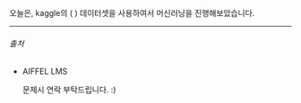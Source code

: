 오늘은, kaggle의 (  ) 데이터셋을 사용하여서 머신러닝을 진행해보았습니다.















------

###### 출처

- AIFFEL LMS 

  문제시 연락 부탁드립니다. :)

  
